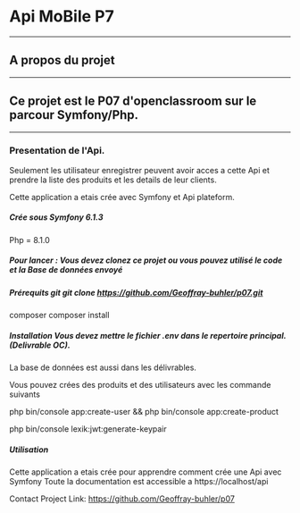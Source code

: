 # Api MoBile P7
---
## A propos du projet
---
## Ce projet est le P07 d'openclassroom sur le parcour Symfony/Php.
---
### Presentation de l'Api.
Seulement les utilisateur enregistrer peuvent avoir acces a cette Api et prendre la liste des produits et les details de leur clients.

Cette application a etais crée avec Symfony et Api plateform.

##### Crée sous Symfony 6.1.3

Php = 8.1.0

##### Pour lancer : Vous devez clonez ce projet ou vous pouvez utilisé le code et la Base de données envoyé

##### Prérequits git git clone https://github.com/Geoffray-buhler/p07.git

composer composer install 
##### Installation Vous devez mettre le fichier .env dans le repertoire principal. (Delivrable OC).

La base de données est aussi dans les délivrables.

Vous pouvez crées des produits et des utilisateurs avec les commande suivants

php bin/console app:create-user && php bin/console app:create-product

php bin/console lexik:jwt:generate-keypair

##### Utilisation

Cette application a etais crée pour apprendre comment crée une Api avec Symfony Toute la documentation est accessible a https://localhost/api

Contact Project Link: https://github.com/Geoffray-buhler/p07
